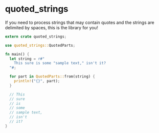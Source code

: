 # quoted_strings

If you need to process strings that may contain quotes and the strings are delimited by spaces,
this is the library for you!

```rust
extern crate quoted_strings;

use quoted_strings::QuotedParts;

fn main() {
  let string = r#"
    This sure is some "sample text," isn't it?
  "#;

  for part in QuotedParts::from(string) {
    println!("{}", part);
  }

  // This
  // sure
  // is
  // some
  // sample text,
  // isn't
  // it?
}
```

